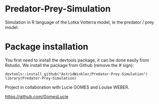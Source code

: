 # Predator-Prey-Simulation
Simulation in R language of the Lotka Volterra model, ie the predator / prey model. 

# Package installation

You first need to install the devtools package, it can be done easily from Rstudio. We install the package from Github (remove the # sign):

```{r}
devtools::install_github("AstridWinkler/Predator-Prey-Simulation")  
library(Predator-Prey-Simulation)
````

Project in collaboration with Lucie GOMES and Louise WEBER.

https://github.com/GomesLucie

